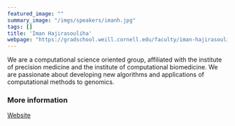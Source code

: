 ```yaml
---
featured_image: ""
summary_image: "/imgs/speakers/imanh.jpg"
tags: []
title: 'Iman Hajirasouliha'
webpage: "https://gradschool.weill.cornell.edu/faculty/iman-hajirasouliha"
---
```


We are a computational science oriented group, affiliated with the institute of precision medicine and the institute of computational biomedicine. 
We are passionate about developing new algorithms and applications of computational methods to genomics.

### More information
[Website](https://gradschool.weill.cornell.edu/faculty/iman-hajirasouliha)